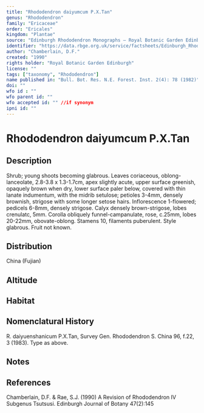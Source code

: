 ```yaml
---
title: "Rhododendron daiyumcum P.X.Tan"
genus: "Rhododendron"
family: "Ericaceae"
order: "Ericales"
kingdom: "Plantae"
source: "Edinburgh Rhododendron Monographs – Royal Botanic Garden Edinburgh"
identifier: "https://data.rbge.org.uk/service/factsheets/Edinburgh_Rhododendron_Monographs.xhtml"
author: "Chamberlain, D.F."
created: "1990"
rights holder: "Royal Botanic Garden Edinburgh"
license: ""
tags: ["taxonomy", "Rhododendron"]
name published in: "Bull. Bot. Res. N.E. Forest. Inst. 2(4): 78 (1982)"
doi: ""
wfo id : ""
wfo parent id: ""
wfo accepted id: "" //if synonym                      
ipni id: ""
---
```


                       

# Rhododendron daiyumcum P.X.Tan

## Description
Shrub; young shoots becoming glabrous. Leaves coriaceous, oblong-lanceolate, 2.8-3.8 x 1.3-1.7cm, apex slightly acute, upper surface greenish, opaquely brown when dry, lower surface paler below, covered with thin lanate indumentum, with the midrib setulose; petioles 3-4mm, densely brownish, strigose with some longer setose hairs. Inflorescence 1-flowered; pedicels 6-8mm, densely strigose. Calyx densely brown-strigose, lobes crenulatc, 5mm. Corolla obliquely funnel-campanulate, rose, c.25mm, lobes 20-22mm, obovate-oblong. Stamens 10, filaments puberulent. Style glabrous. Fruit not known.

## Distribution
China (Fujian)

## Altitude


## Habitat


## Nomenclatural History
R. daiyuenshanicum P.X.Tan, Survey Gen. Rhododendron S. China 96, f.22, 3 (1983). Type as above.
                       
## Notes


## References

Chamberlain, D.F. & Rae, S.J. (1990) A Revision of Rhododendron IV Subgenus Tsutsusi. Edinburgh Journal of Botany 47(2):145
